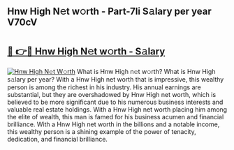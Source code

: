 ## Hnw High N𝚎t w𝚘rth - Part-7li S𝚊lary per year V70cV

# <h2><a href="http://gc2tzr5.nevu.top/?p=Hnw+High">🔗 👉🔴 Hnw High N𝚎t w𝚘rth - S𝚊lary</a></h2>

[![Hnw High N𝚎t W𝚘rth](https://i.imgur.com/Oavwk0R.jpeg)](http://gc2tzr5.nevu.top/?p=Hnw+High)
What is Hnw High n𝚎t w𝚘rth? What is Hnw High s𝚊lary per year?
With a Hnw High net worth that is impressive, this wealthy person is among the richest in his industry. His annual earnings are substantial, but they are overshadowed by Hnw High net worth, which is believed to be more significant due to his numerous business interests and valuable real estate holdings. With a Hnw High net worth placing him among the elite of wealth, this man is famed for his business acumen and financial brilliance. With a Hnw High net worth in the billions and a notable income, this wealthy person is a shining example of the power of tenacity, dedication, and financial brilliance.
